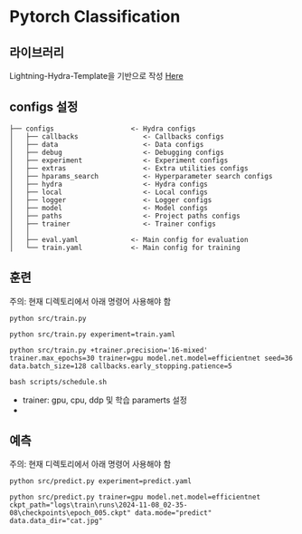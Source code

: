 # Pytorch Classification
## 라이브러리
Lightning-Hydra-Template을 기반으로 작성 [Here](https://github.com/ashleve/lightning-hydra-template)

## configs 설정
```shell
├── configs                   <- Hydra configs
│   ├── callbacks                <- Callbacks configs
│   ├── data                     <- Data configs
│   ├── debug                    <- Debugging configs
│   ├── experiment               <- Experiment configs
│   ├── extras                   <- Extra utilities configs
│   ├── hparams_search           <- Hyperparameter search configs
│   ├── hydra                    <- Hydra configs
│   ├── local                    <- Local configs
│   ├── logger                   <- Logger configs
│   ├── model                    <- Model configs
│   ├── paths                    <- Project paths configs
│   ├── trainer                  <- Trainer configs
│   │
│   ├── eval.yaml             <- Main config for evaluation
│   └── train.yaml            <- Main config for training
```

## 훈련
주의: 현재 디렉토리에서 아래 명령어 사용해야 함
```shell
python src/train.py

python src/train.py experiment=train.yaml

python src/train.py +trainer.precision='16-mixed' trainer.max_epochs=30 trainer=gpu model.net.model=efficientnet seed=36 data.batch_size=128 callbacks.early_stopping.patience=5

bash scripts/schedule.sh
```
- trainer: gpu, cpu, ddp 및 학습 paramerts 설정
- 

## 예측
주의: 현재 디렉토리에서 아래 명령어 사용해야 함
```shell
python src/predict.py experiment=predict.yaml

python src/predict.py trainer=gpu model.net.model=efficientnet ckpt_path="logs\train\runs\2024-11-08_02-35-08\checkpoints\epoch_005.ckpt" data.mode="predict" data.data_dir="cat.jpg"
```